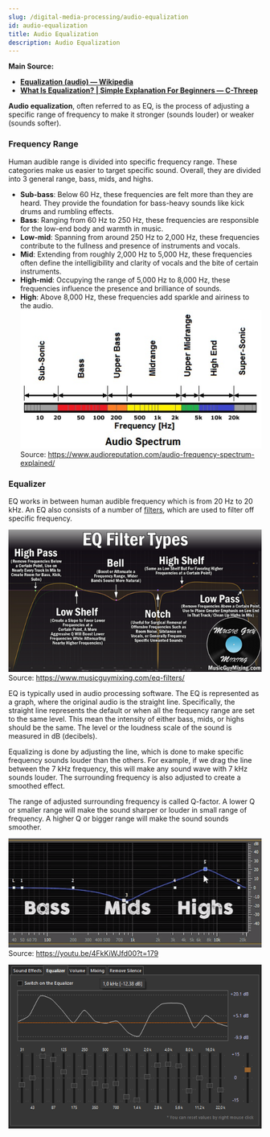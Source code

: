 ```yaml
---
slug: /digital-media-processing/audio-equalization
id: audio-equalization
title: Audio Equalization
description: Audio Equalization
---
```


**Main Source:**

- **[Equalization (audio) — Wikipedia](<https://en.wikipedia.org/wiki/Equalization_(audio)>)**
- **[What Is Equalization? | Simple Explanation For Beginners — C-Threep](https://youtu.be/4FkKiWJfd00)**

**Audio equalization**, often referred to as EQ, is the process of adjusting a specific range of frequency to make it stronger (sounds louder) or weaker (sounds softer).

### Frequency Range

Human audible range is divided into specific frequency range. These categories make us easier to target specific sound. Overall, they are divided into 3 general range, bass, mids, and highs.

- **Sub-bass**: Below 60 Hz, these frequencies are felt more than they are heard. They provide the foundation for bass-heavy sounds like kick drums and rumbling effects.
- **Bass**: Ranging from 60 Hz to 250 Hz, these frequencies are responsible for the low-end body and warmth in music.
- **Low-mid**: Spanning from around 250 Hz to 2,000 Hz, these frequencies contribute to the fullness and presence of instruments and vocals.
- **Mid**: Extending from roughly 2,000 Hz to 5,000 Hz, these frequencies often define the intelligibility and clarity of vocals and the bite of certain instruments.
- **High-mid**: Occupying the range of 5,000 Hz to 8,000 Hz, these frequencies influence the presence and brilliance of sounds.
- **High**: Above 8,000 Hz, these frequencies add sparkle and airiness to the audio.
  ![Audio spectrum of frequency bands](./frequency-bands.png)  
   Source: https://www.audioreputation.com/audio-frequency-spectrum-explained/

### Equalizer

EQ works in between human audible frequency which is from 20 Hz to 20 kHz. An EQ also consists of a number of [filters](/digital-signal-processing/filtering), which are used to filter off specific frequency.

![Example of EQ Filter](./eq-filters.png)  
Source: https://www.musicguymixing.com/eq-filters/

EQ is typically used in audio processing software. The EQ is represented as a graph, where the original audio is the straight line. Specifically, the straight line represents the default or when all the frequency range are set to the same level. This mean the intensity of either bass, mids, or highs should be the same. The level or the loudness scale of the sound is measured in dB (decibels).

Equalizing is done by adjusting the line, which is done to make specific frequency sounds louder than the others. For example, if we drag the line between the 7 kHz frequency, this will make any sound wave with 7 kHz sounds louder. The surrounding frequency is also adjusted to create a smoothed effect.

The range of adjusted surrounding frequency is called Q-factor. A lower Q or smaller range will make the sound sharper or louder in small range of frequency. A higher Q or bigger range will make the sound sounds smoother.

![Adjusting the equalizer](./adjusting-equalizer.png)  
Source: https://youtu.be/4FkKiWJfd00?t=179

![An audio player software that has equalizer](./equalization-example.png)
